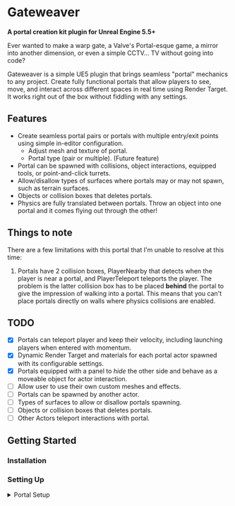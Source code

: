 # Gateweaver
**A portal creation kit plugin for Unreal Engine 5.5+**

Ever wanted to make a warp gate, a Valve's Portal-esque game, a mirror into another dimension, or even a simple CCTV... TV without going into code?

Gateweaver is a simple UE5 plugin that brings seamless "portal" mechanics to any project. Create fully functional portals that allow players to see, move, and interact across different spaces in real time using Render Target. It works right out of the box without fiddling with any settings.

## Features
- Create seamless portal pairs or portals with multiple entry/exit points using simple in-editor configuration.
  - Adjust mesh and texture of portal.
  - Portal type (pair or multiple). (Future feature)
- Portal can be spawned with collisions, object interactions, equipped tools, or point-and-click turrets.
- Allow/disallow types of surfaces where portals may or may not spawn, such as terrain surfaces.
- Objects or collision boxes that deletes portals.
- Physics are fully translated between portals. Throw an object into one portal and it comes flying out through the other!

## Things to note
There are a few limitations with this portal that I'm unable to resolve at this time:
1. Portals have 2 collision boxes, PlayerNearby that detects when the player is near a portal, and PlayerTeleport teleports the player. The problem is the latter collision box has to be placed **behind** the portal to give the impression of walking into a portal. This means that you can't place portals directly on walls where physics collisions are enabled.

## TODO
- [X] Portals can teleport player and keep their velocity, including launching players when entered with momentum.
- [x] Dynamic Render Target and materials for each portal actor spawned with its configurable settings.
- [x] Portals equipped with a panel to *hide* the other side and behave as a moveable object for actor interaction.
- [ ] Allow user to use their own custom meshes and effects.
- [ ] Portals can be spawned by another actor.
- [ ] Types of surfaces to allow or disallow portals spawning.
- [ ] Objects or collision boxes that deletes portals.
- [ ] Other Actors teleport interactions with portal.

## Getting Started
### Installation


### Setting Up
<details>
<summary>Portal Setup</summary>

Portals need to be in pairs in order to work, obviously! Drag 2 portals into the game world. In the details panel of each portal, select the Exit Portal as the other portal. This will automatically teleport the player to the other portal when they step into one.

New portals will look like this. Don't be too intimidated by the black textures.
<img width="1320" height="909" alt="image" src="https://github.com/user-attachments/assets/d5b5bcd7-d467-4ddc-9f9a-b6396acfe3f2" />

In the details panel of said portal, you'll find the Portal Setup category with: Exit Portal, Niagara Min/Max Colours, and Panel Colour. The colours don't correspond to the exit portal, meaning you have the freedom to colour them however you wish! Point the Exit Portal to the destination portal. 
<img width="514" height="133" alt="image" src="https://github.com/user-attachments/assets/ab72d9d1-94d3-4712-ae7e-bf501d9ccf5a" />


</details>

